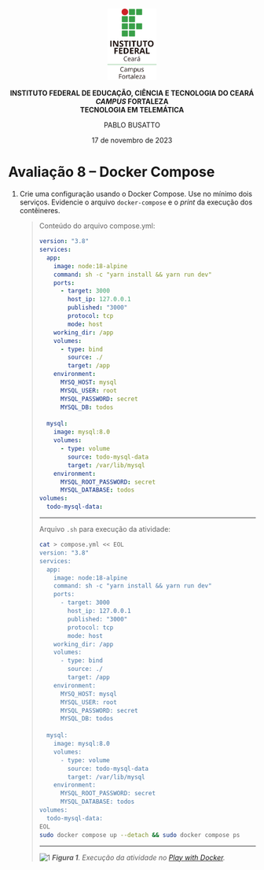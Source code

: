 <p align="center">
    <picture>
        <source media="(prefers-color-scheme: dark)" srcset="/img/ifce/logo-vertical-branca_media.png">
        <source media="(prefers-color-scheme: light)" srcset="/img/ifce/logo-vertical-colorida_media.png">
        <img alt="IFCE" width="100" src="/img/ifce/logo-vertical-colorida_media.png">
    </picture>
</p>

<p align="center"><b>INSTITUTO FEDERAL DE EDUCAÇÃO, CIÊNCIA E TECNOLOGIA DO CEARÁ</b><br>
<b><i>CAMPUS</i> FORTALEZA</b><br>
<b>TECNOLOGIA EM TELEMÁTICA</b></p>

<p align="center">PABLO BUSATTO</p>

<p align="center">17 de novembro de 2023</p>

# Avaliação 8 – Docker Compose
1. Crie uma configuração usando o Docker Compose. Use no mínimo dois serviços. Evidencie o arquivo `docker-compose` e o *print* da execução dos contêineres.

   > Conteúdo do arquivo compose.yml:
   > ```yaml
   > version: "3.8"
   > services:
   >   app:
   >     image: node:18-alpine
   >     command: sh -c "yarn install && yarn run dev"
   >     ports:
   >       - target: 3000
   >         host_ip: 127.0.0.1
   >         published: "3000"
   >         protocol: tcp
   >         mode: host
   >     working_dir: /app
   >     volumes:
   >       - type: bind
   >         source: ./
   >         target: /app
   >     environment:
   >       MYSQ_HOST: mysql
   >       MYSQL_USER: root
   >       MYSQL_PASSWORD: secret
   >       MYSQL_DB: todos
   > 
   >   mysql:
   >     image: mysql:8.0
   >     volumes:
   >       - type: volume
   >         source: todo-mysql-data
   >         target: /var/lib/mysql
   >     environment:
   >       MYSQL_ROOT_PASSWORD: secret
   >       MYSQL_DATABASE: todos
   > volumes:
   >   todo-mysql-data:
   > ```
   > ---
   > Arquivo `.sh` para execução da atividade:
   > ```sh
   > cat > compose.yml << EOL
   > version: "3.8"
   > services:
   >   app:
   >     image: node:18-alpine
   >     command: sh -c "yarn install && yarn run dev"
   >     ports:
   >       - target: 3000
   >         host_ip: 127.0.0.1
   >         published: "3000"
   >         protocol: tcp
   >         mode: host
   >     working_dir: /app
   >     volumes:
   >       - type: bind
   >         source: ./
   >         target: /app
   >     environment:
   >       MYSQ_HOST: mysql
   >       MYSQL_USER: root
   >       MYSQL_PASSWORD: secret
   >       MYSQL_DB: todos
   > 
   >   mysql:
   >     image: mysql:8.0
   >     volumes:
   >       - type: volume
   >         source: todo-mysql-data
   >         target: /var/lib/mysql
   >     environment:
   >       MYSQL_ROOT_PASSWORD: secret
   >       MYSQL_DATABASE: todos
   > volumes:
   >   todo-mysql-data:
   > EOL
   > sudo docker compose up --detach && sudo docker compose ps
   > ```
   > ---
   > ![1](https://github.com/PabloBF/asr_tele/assets/55034604/566fb183-64b8-477e-ba9e-a1219214a607)
   > ***Figura 1**. Execução da atividade no [Play with Docker](https://labs.play-with-docker.com).*

